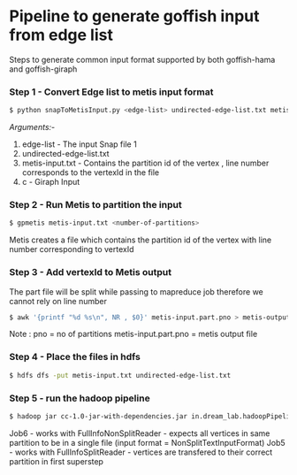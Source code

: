 # Pipeline to generate goffish input from edge list

Steps to generate common input format supported by both goffish-hama and goffish-giraph
### Step 1 - Convert Edge list to metis input format
```sh
$ python snapToMetisInput.py <edge-list> undirected-edge-list.txt metis-input.txt c
```
_Arguments:_-
1. edge-list  -  The input Snap file 1
2. undirected-edge-list.txt
3. metis-input.txt  -  Contains the partition id of the vertex , line number corresponds to the vertexId in the file
4. c  -  Giraph Input

### Step 2 - Run Metis to partition the input
```sh
$ gpmetis metis-input.txt <number-of-partitions>
```
Metis creates a file which contains the partition id of the vertex with line number corresponding to vertexId

### Step 3 - Add vertexId to Metis output

The part file will be split while passing to mapreduce job therefore we cannot rely on line number
```sh
$ awk '{printf "%d %s\n", NR , $0}' metis-input.part.pno > metis-output
```
Note : 
pno = no of partitions
metis-input.part.pno = metis output file

### Step 4 - Place the files in hdfs
```sh
$ hdfs dfs -put metis-input.txt undirected-edge-list.txt
```

### Step 5 - run the hadoop pipeline
```sh
$ hadoop jar cc-1.0-jar-with-dependencies.jar in.dream_lab.hadoopPipeline.cc.PartitionInputReader <output-dir> 1 undirected-edge-list.txt metis-output <number-of-partitions>
```
Job6 - works with FullInfoNonSplitReader - expects all vertices in same partition to be in a single file (input format = NonSplitTextInputFormat)
Job5 - works with FullInfoSplitReader - vertices are transfered to their correct partition in first superstep
